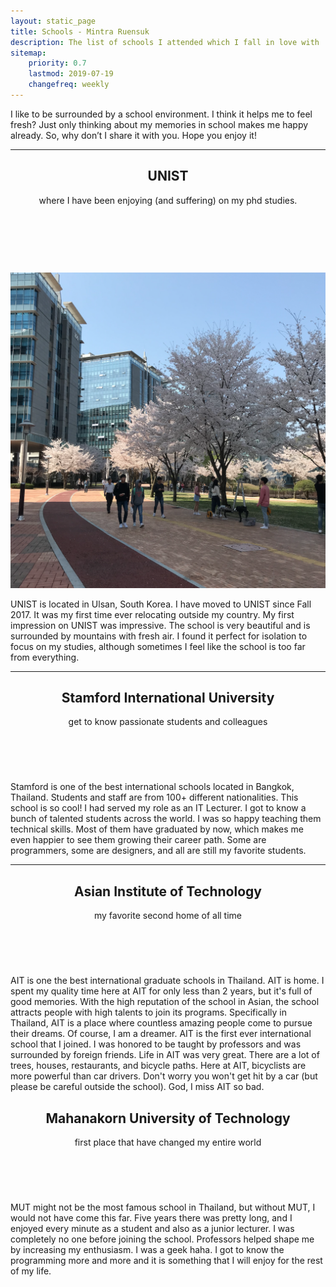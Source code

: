 ```yaml
---
layout: static_page
title: Schools - Mintra Ruensuk
description: The list of schools I attended which I fall in love with
sitemap:
    priority: 0.7
    lastmod: 2019-07-19
    changefreq: weekly
---
```


I like to be surrounded by a school environment. I think it helps me to feel fresh? Just only thinking about my memories in school makes me happy already. So, why don’t I share it with you. Hope you enjoy it! 
<hr />
<header>
	<h2>UNIST</h2>
	<p>where I have been enjoying (and suffering) on my phd studies.</p>
</header>
<span class="image fit"><img src="{{ "/images/unist.JPG" | absolute_url }}" alt="" /></span>
<div class="box alt">
	<div class="row 50% uniform">
		<div class="4u"><span class="image fit"><img src="{{ "/images/unist/unist1.jpg" | absolute_url }}" alt="" /></span></div>
		<div class="4u"><span class="image fit"><img src="{{ "/images/unist/unist2.jpg" | absolute_url }}" alt="" /></span></div>
		<div class="4u$"><span class="image fit"><img src="/images/unist/unist3.png" alt="" /></span></div>
	</div>
</div>
<p>
	UNIST is located in Ulsan, South Korea. I have moved to UNIST since Fall 2017. It was my first time ever relocating outside my country. My first impression on UNIST was impressive. The school is very beautiful and is surrounded by mountains with fresh air. I found it perfect for isolation to focus on my studies, although sometimes I feel like the school is too far from everything. 
</p>
<hr />
<header>
	<h2>Stamford International University</h2>
	<p>get to know passionate students and colleagues</p>
</header>
<span class="image fit"><img src="{{ "/images/unist.JPG" | absolute_url }}" alt="" /></span>
<p>
	Stamford is one of the best international schools located in Bangkok, Thailand. Students and staff are from 100+ different nationalities. This school is so cool! I had served my role as an IT Lecturer. I got to know a bunch of talented students across the world. I was so happy teaching them technical skills. Most of them have graduated by now, which makes me even happier to see them growing their career path. Some are programmers, some are designers, and all are still my favorite students. 
</p>

<hr />
<header>
	<h2>Asian Institute of Technology</h2>
	<p>my favorite second home of all time</p>
</header>
<span class="image fit"><img src="{{ "/images/unist.JPG" | absolute_url }}" alt="" /></span>
<p>
	AIT is one the best international graduate schools in Thailand. AIT is home. I spent my quality time here at AIT for only less than 2 years, but it's full of good memories. With the high reputation of the school in Asian, the school attracts people with high talents to join its programs. Specifically in Thailand, AIT is a place where countless amazing people come to pursue their dreams. Of course, I am a dreamer. AIT is the first ever international school that I joined. I was honored to be taught by professors and was surrounded by foreign friends. Life in AIT was very great. There are a lot of trees, houses, restaurants, and bicycle paths. Here at AIT, bicyclists are more powerful than car drivers. Don't worry you won't get hit by a car (but please be careful outside the school). God, I miss AIT so bad. 
</p>

<header>
	<h2>Mahanakorn University of Technology</h2>
	<p>first place that have changed my entire world</p>
</header>
<span class="image fit"><img src="{{ "/images/unist.JPG" | absolute_url }}" alt="" /></span>
<p>
	MUT might not be the most famous school in Thailand, but without MUT, I would not have come this far. Five years there was pretty long, and I enjoyed every minute as a student and also as a junior lecturer. I was completely no one before joining the school. Professors helped shape me by increasing my enthusiasm. I was a geek haha. I got to know the programming more and more and it is something that I will enjoy for the rest of my life.  
</p>


